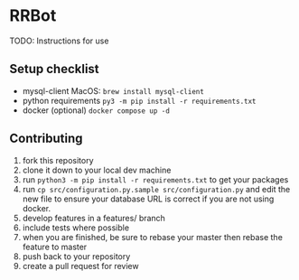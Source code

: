 # RRBot

TODO:
Instructions for use

## Setup checklist

* mysql-client
  MacOS: `brew install mysql-client`
* python requirements
  `py3 -m pip install -r requirements.txt`
* docker (optional)
  `docker compose up -d`


## Contributing

1. fork this repository
2. clone it down to your local dev machine
3. run `python3 -m pip install -r requirements.txt` to get your packages
4. run `cp src/configuration.py.sample src/configuration.py` and edit the new file to ensure your database URL is correct if you are not using docker.
5. develop features in a features/<feature-name> branch
6. include tests where possible
7. when you are finished, be sure to rebase your master then rebase the feature to master
8. push back to your repository
9. create a pull request for review
